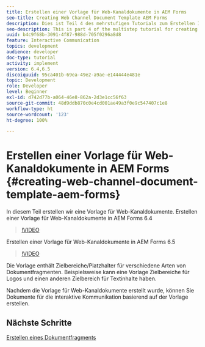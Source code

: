 ```yaml
---
title: Erstellen einer Vorlage für Web-Kanaldokumente in AEM Forms
seo-title: Creating Web Channel Document Template AEM Forms
description: Dies ist Teil 4 des mehrstufigen Tutorials zum Erstellen Ihres ersten Dokuments für die interaktive Kommunikation. In diesem Teil erstellen wir eine Vorlage für Web-Kanaldokumente.
seo-description: This is part 4 of the multistep tutorial for creating your first interactive communications document. In this part, we will create a template for web channel document.
uuid: b4c9f68b-3091-4f87-988d-705f0296a8d8
feature: Interactive Communication
topics: development
audience: developer
doc-type: tutorial
activity: implement
version: 6.4,6.5
discoiquuid: 95ca401b-69ea-49e2-a9ae-e144444e481e
topic: Development
role: Developer
level: Beginner
exl-id: d742d77b-a064-46e8-862a-2d3e1cc56f63
source-git-commit: 48d9ddb870c0e4cd001ae49a3f0e9c547407c1e8
workflow-type: ht
source-wordcount: '123'
ht-degree: 100%

---
```


# Erstellen einer Vorlage für Web-Kanaldokumente in AEM Forms {#creating-web-channel-document-template-aem-forms}

In diesem Teil erstellen wir eine Vorlage für Web-Kanaldokumente.
Erstellen einer Vorlage für Web-Kanaldokumente in AEM Forms 6.4
>[!VIDEO](https://video.tv.adobe.com/v/22342?quality=12&learn=on)

Erstellen einer Vorlage für Web-Kanaldokumente in AEM Forms 6.5
>[!VIDEO](https://video.tv.adobe.com/v/27807?quality=12&learn=on)

Die Vorlage enthält Zielbereiche/Platzhalter für verschiedene Arten von Dokumentfragmenten. Beispielsweise kann eine Vorlage Zielbereiche für Logos und einen anderen Zielbereich für Textinhalte haben.

Nachdem die Vorlage für Web-Kanaldokumente erstellt wurde, können Sie Dokumente für die interaktive Kommunikation basierend auf der Vorlage erstellen.

## Nächste Schritte

[Erstellen eines Dokumentfragments](./partfive.md)
